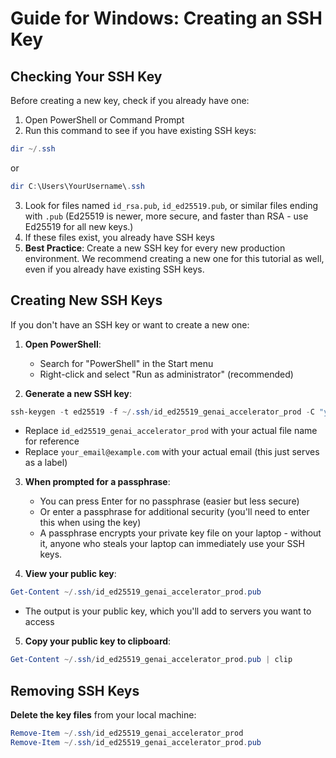 # Guide for Windows: Creating an SSH Key

## Checking Your SSH Key

Before creating a new key, check if you already have one:

1. Open PowerShell or Command Prompt
2. Run this command to see if you have existing SSH keys:

```powershell
dir ~/.ssh
```

or

```powershell
dir C:\Users\YourUsername\.ssh
```

3. Look for files named `id_rsa.pub`, `id_ed25519.pub`, or similar files ending with `.pub` (Ed25519 is newer, more secure, and faster than RSA - use Ed25519 for all new keys.)
4. If these files exist, you already have SSH keys
5. **Best Practice**: Create a new SSH key for every new production environment. We recommend creating a new one for this tutorial as well, even if you already have existing SSH keys.

## Creating New SSH Keys

If you don't have an SSH key or want to create a new one:

1. **Open PowerShell**:
   - Search for "PowerShell" in the Start menu
   - Right-click and select "Run as administrator" (recommended)

2. **Generate a new SSH key**:

```powershell
ssh-keygen -t ed25519 -f ~/.ssh/id_ed25519_genai_accelerator_prod -C "your_email@example.com"
```

   - Replace `id_ed25519_genai_accelerator_prod` with your actual file name for reference
   - Replace `your_email@example.com` with your actual email (this just serves as a label)

3. **When prompted for a passphrase**:
   - You can press Enter for no passphrase (easier but less secure)
   - Or enter a passphrase for additional security (you'll need to enter this when using the key)
   - A passphrase encrypts your private key file on your laptop - without it, anyone who steals your laptop can immediately use your SSH keys.

4. **View your public key**:

```powershell
Get-Content ~/.ssh/id_ed25519_genai_accelerator_prod.pub
```

   - The output is your public key, which you'll add to servers you want to access

5. **Copy your public key to clipboard**:

```powershell
Get-Content ~/.ssh/id_ed25519_genai_accelerator_prod.pub | clip
```

## Removing SSH Keys

**Delete the key files** from your local machine:

```powershell
Remove-Item ~/.ssh/id_ed25519_genai_accelerator_prod
Remove-Item ~/.ssh/id_ed25519_genai_accelerator_prod.pub
```
